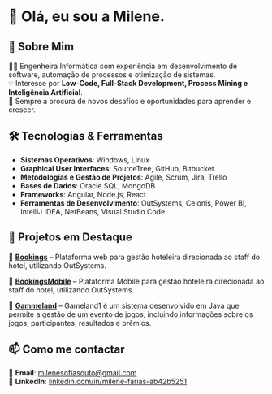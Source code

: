 # 👋 Olá, eu sou a Milene. 

## 🚀 Sobre Mim  
👨‍💻 Engenheira Informática com experiência em desenvolvimento de software, automação de processos e otimização de sistemas.  
💡 Interesse por **Low-Code, Full-Stack Development, Process Mining e Inteligência Artificial**.  
🎯 Sempre a procura de novos desafios e oportunidades para aprender e crescer.  

## 🛠️ Tecnologias & Ferramentas  
- **Sistemas Operativos**: Windows, Linux  
- **Graphical User Interfaces**: SourceTree, GitHub, Bitbucket  
- **Metodologias e Gestão de Projetos**: Agile, Scrum, Jira, Trello  
- **Bases de Dados**: Oracle SQL, MongoDB  
- **Frameworks**: Angular, Node.js, React  
- **Ferramentas de Desenvolvimento**: OutSystems, Celonis, Power BI, IntelliJ IDEA, NetBeans, Visual Studio Code  
 

## 📌 Projetos em Destaque  
🔹 **[Bookings](https://github.com/MileneSoutoFarias/Bookings)** – Plataforma web para gestão hoteleira direcionada ao staff do hotel, utilizando OutSystems.

🔹 **[BookingsMobile](https://github.com/MileneSoutoFarias/BookingsMobile)** – Plataforma Mobile para gestão hoteleira direcionada ao staff do hotel, utilizando OutSystems.  
 
🔹 **[Gammeland](https://github.com/MileneSoutoFarias/gameland)** –  Gameland1 é um sistema desenvolvido em Java que permite a gestão de um evento de jogos, incluindo informações sobre os jogos, participantes, resultados e prêmios.   

## 📫 Como me contactar  
📩 **Email**: [milenesofiasouto@gmail.com](mailto:milenesofiasouto@gmail.com)  
💼 **LinkedIn**: [linkedin.com/in/milene-farias-ab42b5251](https://www.linkedin.com/in/milene-farias-ab42b5251/)  
 
